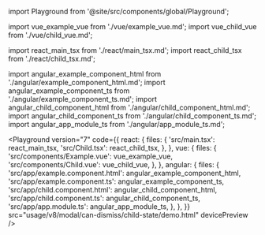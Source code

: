 import Playground from '@site/src/components/global/Playground';

import vue_example_vue from './vue/example_vue.md';
import vue_child_vue from './vue/child_vue.md';

import react_main_tsx from './react/main_tsx.md';
import react_child_tsx from './react/child_tsx.md';

import angular_example_component_html from './angular/example_component_html.md';
import angular_example_component_ts from './angular/example_component_ts.md';
import angular_child_component_html from './angular/child_component_html.md';
import angular_child_component_ts from './angular/child_component_ts.md';
import angular_app_module_ts from './angular/app_module_ts.md';

<Playground
  version="7"
  code={{
    react: {
      files: {
        'src/main.tsx': react_main_tsx,
        'src/Child.tsx': react_child_tsx,
      },
    },
    vue: {
      files: {
        'src/components/Example.vue': vue_example_vue,
        'src/components/Child.vue': vue_child_vue,
      },
    },
    angular: {
      files: {
        'src/app/example.component.html': angular_example_component_html,
        'src/app/example.component.ts': angular_example_component_ts,
        'src/app/child.component.html': angular_child_component_html,
        'src/app/child.component.ts': angular_child_component_ts,
        'src/app/app.module.ts': angular_app_module_ts,
      },
    },
  }}
  src="usage/v8/modal/can-dismiss/child-state/demo.html"
  devicePreview
/>
